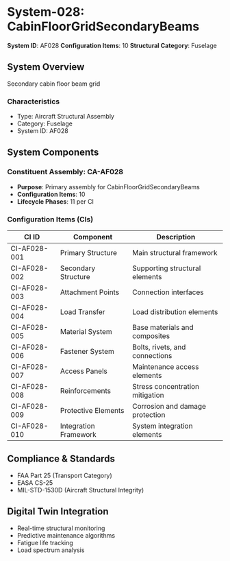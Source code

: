 # System-028: CabinFloorGridSecondaryBeams

**System ID**: AF028
**Configuration Items**: 10
**Structural Category**: Fuselage

## System Overview

Secondary cabin floor beam grid

### Characteristics
- Type: Aircraft Structural Assembly
- Category: Fuselage
- System ID: AF028

## System Components

### Constituent Assembly: CA-AF028
- **Purpose**: Primary assembly for CabinFloorGridSecondaryBeams
- **Configuration Items**: 10
- **Lifecycle Phases**: 11 per CI

### Configuration Items (CIs)

| CI ID | Component | Description |
|-------|-----------|-------------|
| CI-AF028-001 | Primary Structure | Main structural framework |
| CI-AF028-002 | Secondary Structure | Supporting structural elements |
| CI-AF028-003 | Attachment Points | Connection interfaces |
| CI-AF028-004 | Load Transfer | Load distribution elements |
| CI-AF028-005 | Material System | Base materials and composites |
| CI-AF028-006 | Fastener System | Bolts, rivets, and connections |
| CI-AF028-007 | Access Panels | Maintenance access elements |
| CI-AF028-008 | Reinforcements | Stress concentration mitigation |
| CI-AF028-009 | Protective Elements | Corrosion and damage protection |
| CI-AF028-010 | Integration Framework | System integration elements |

## Compliance & Standards
- FAA Part 25 (Transport Category)
- EASA CS-25
- MIL-STD-1530D (Aircraft Structural Integrity)

## Digital Twin Integration
- Real-time structural monitoring
- Predictive maintenance algorithms
- Fatigue life tracking
- Load spectrum analysis
